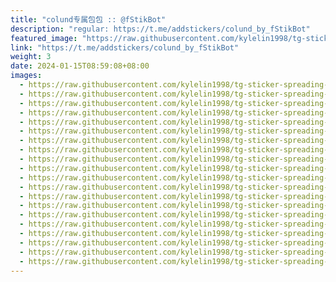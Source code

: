 ```yaml
---
title: "colund专属包包 :: @fStikBot"
description: "regular: https://t.me/addstickers/colund_by_fStikBot"
featured_image: "https://raw.githubusercontent.com/kylelin1998/tg-sticker-spreading-worldwide-images/main/img/e1283493-3e25-4d8d-b8f0-cd7d48a8c7ea.jpg"
link: "https://t.me/addstickers/colund_by_fStikBot"
weight: 3
date: 2024-01-15T08:59:08+08:00
images:
  - https://raw.githubusercontent.com/kylelin1998/tg-sticker-spreading-worldwide-images/main/img/e1283493-3e25-4d8d-b8f0-cd7d48a8c7ea.jpg
  - https://raw.githubusercontent.com/kylelin1998/tg-sticker-spreading-worldwide-images/main/img/7bcfd358-a62f-40a8-be52-9bcb1cefbe77.jpg
  - https://raw.githubusercontent.com/kylelin1998/tg-sticker-spreading-worldwide-images/main/img/dfa22ce6-0e2c-4a46-8c13-5a55fe1affeb.jpg
  - https://raw.githubusercontent.com/kylelin1998/tg-sticker-spreading-worldwide-images/main/img/4cd16eee-8825-4ff1-adfc-407c63cbe8fd.jpg
  - https://raw.githubusercontent.com/kylelin1998/tg-sticker-spreading-worldwide-images/main/img/5aabd2f6-1a5b-42f4-9f42-1da549943000.jpg
  - https://raw.githubusercontent.com/kylelin1998/tg-sticker-spreading-worldwide-images/main/img/e3e973c4-87f2-46f5-8ac7-bd95000cec2f.jpg
  - https://raw.githubusercontent.com/kylelin1998/tg-sticker-spreading-worldwide-images/main/img/83e08dfb-e4fe-4be3-9627-9aa906dac7a3.jpg
  - https://raw.githubusercontent.com/kylelin1998/tg-sticker-spreading-worldwide-images/main/img/f5eb776f-af2f-42d4-9420-954632a36f9d.jpg
  - https://raw.githubusercontent.com/kylelin1998/tg-sticker-spreading-worldwide-images/main/img/6892e045-8e2a-42b2-9e54-96025f02a322.jpg
  - https://raw.githubusercontent.com/kylelin1998/tg-sticker-spreading-worldwide-images/main/img/190dfb17-dc47-4306-9683-60150c1ce6b4.jpg
  - https://raw.githubusercontent.com/kylelin1998/tg-sticker-spreading-worldwide-images/main/img/fa587b9b-69a5-4911-8c7d-dbc0fe148706.jpg
  - https://raw.githubusercontent.com/kylelin1998/tg-sticker-spreading-worldwide-images/main/img/aa7ab549-9ee5-4902-a0e2-9b92cf57f50e.jpg
  - https://raw.githubusercontent.com/kylelin1998/tg-sticker-spreading-worldwide-images/main/img/a09cd526-b3ed-4448-ac3c-2c0ef03ae1ab.jpg
  - https://raw.githubusercontent.com/kylelin1998/tg-sticker-spreading-worldwide-images/main/img/d2d083f3-eed1-46b4-8d66-51bf5a47b1e1.jpg
  - https://raw.githubusercontent.com/kylelin1998/tg-sticker-spreading-worldwide-images/main/img/a6bf11ba-99d1-4883-bd28-2999de263e2b.jpg
  - https://raw.githubusercontent.com/kylelin1998/tg-sticker-spreading-worldwide-images/main/img/94ca4cea-bcd1-4056-b9d2-6af03bc420c7.jpg
  - https://raw.githubusercontent.com/kylelin1998/tg-sticker-spreading-worldwide-images/main/img/de5340d2-8374-4e28-923a-575c7930cd08.jpg
  - https://raw.githubusercontent.com/kylelin1998/tg-sticker-spreading-worldwide-images/main/img/b8be4f1b-a520-47a6-9f4e-3f5fce286c4e.jpg
  - https://raw.githubusercontent.com/kylelin1998/tg-sticker-spreading-worldwide-images/main/img/6c4f5a6e-34da-441e-b3be-b738eb9c4da2.jpg
  - https://raw.githubusercontent.com/kylelin1998/tg-sticker-spreading-worldwide-images/main/img/87a2908c-8dba-4600-89c9-50b3bc7d17b2.jpg
---
```

